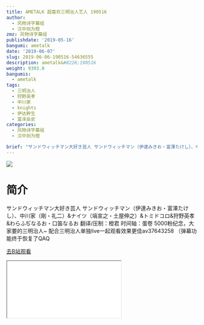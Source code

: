 ```yaml
---
title: AMETALK 超喜欢三明治人艺人 190516
author:
  - 风物诗字幕组
  - 汉中则为橙
zmz: 风物诗字幕组
publishdate: '2019-05-16'
bangumi: ametalk
date: '2019-06-07'
slug: 2019-06-06-190516-54636555
description: ametalk&#8226;190516
weight: 9393.0
bangumis:
  - ametalk
tags:
  - 三明治人
  - 狩野英孝
  - 中川家
  - knights
  - 伊达幹生
  - 富泽岳史
categories:
  - 风物诗字幕组
  - 汉中则为橙

brief: "サンドウィッチマン大好き芸人 サンドウィッチマン（伊達みきお・富澤たけし）、中川家（剛・礼二）&ナイツ（塙宣之・土屋伸之）&トミドコロ&狩野英孝&わらふぢなるお・口笛なるお 翻译/压制：橙君 时间轴：蛋卷 5000粉纪念，大家要的三明治人~ 配合三明治人单独live一起观看效果更佳av37643258 （弹幕功能终于恢复了QAQ"
---
```

![](https://raw.githubusercontent.com/tcgriffith/owaraisite/master/static/tmpimg/0282b73e4d2d6c0f6b0e96d14110e0bed3514041.jpg.480.jpg)
# 简介  
サンドウィッチマン大好き芸人
サンドウィッチマン（伊達みきお・富澤たけし）、中川家（剛・礼二）&ナイツ（塙宣之・土屋伸之）&トミドコロ&狩野英孝&わらふぢなるお・口笛なるお
翻译/压制：橙君 时间轴：蛋卷
5000粉纪念，大家要的三明治人~
配合三明治人单独live一起观看效果更佳av37643258
（弹幕功能终于恢复了QAQ  

[去B站观看](https://www.bilibili.com/video/av54636555/)
<div class ="resp-container"><iframe class="testiframe" src="//player.bilibili.com/player.html?aid=54636555"", scrolling="no", allowfullscreen="true" > </iframe></div> 
